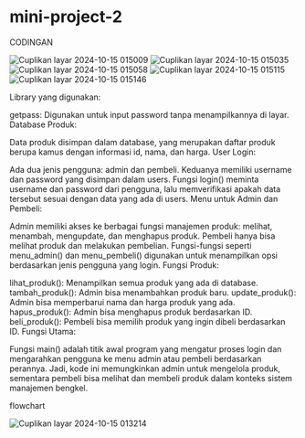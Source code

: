 # mini-project-2

CODINGAN

![Cuplikan layar 2024-10-15 015009](https://github.com/user-attachments/assets/eac4a1a6-093a-4f1e-af47-fc433ef5cd23)
![Cuplikan layar 2024-10-15 015035](https://github.com/user-attachments/assets/84d374c5-d73c-460f-9d40-09ca86fa5e9a)
![Cuplikan layar 2024-10-15 015058](https://github.com/user-attachments/assets/f8fe67d0-b4bd-48d0-9c22-84eb9de2b0ec)
![Cuplikan layar 2024-10-15 015115](https://github.com/user-attachments/assets/9c1937c4-8383-49b0-a7e1-fe9c0fd333f9)
![Cuplikan layar 2024-10-15 015146](https://github.com/user-attachments/assets/193b49df-f46f-470b-a1ff-d58ec4870d4b)

Library yang digunakan:

getpass: Digunakan untuk input password tanpa menampilkannya di layar.
Database Produk:

Data produk disimpan dalam database, yang merupakan daftar produk berupa kamus dengan informasi id, nama, dan harga.
User Login:

Ada dua jenis pengguna: admin dan pembeli. Keduanya memiliki username dan password yang disimpan dalam users.
Fungsi login() meminta username dan password dari pengguna, lalu memverifikasi apakah data tersebut sesuai dengan data yang ada di users.
Menu untuk Admin dan Pembeli:

Admin memiliki akses ke berbagai fungsi manajemen produk: melihat, menambah, mengupdate, dan menghapus produk.
Pembeli hanya bisa melihat produk dan melakukan pembelian.
Fungsi-fungsi seperti menu_admin() dan menu_pembeli() digunakan untuk menampilkan opsi berdasarkan jenis pengguna yang login.
Fungsi Produk:

lihat_produk(): Menampilkan semua produk yang ada di database.
tambah_produk(): Admin bisa menambahkan produk baru.
update_produk(): Admin bisa memperbarui nama dan harga produk yang ada.
hapus_produk(): Admin bisa menghapus produk berdasarkan ID.
beli_produk(): Pembeli bisa memilih produk yang ingin dibeli berdasarkan ID.
Fungsi Utama:

Fungsi main() adalah titik awal program yang mengatur proses login dan mengarahkan pengguna ke menu admin atau pembeli berdasarkan perannya.
Jadi, kode ini memungkinkan admin untuk mengelola produk, sementara pembeli bisa melihat dan membeli produk dalam konteks sistem manajemen bengkel.


flowchart

![Cuplikan layar 2024-10-15 013214](https://github.com/user-attachments/assets/79d5f69c-0cc9-4461-b81e-8985d5490cd9)

